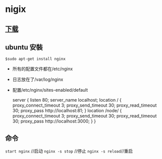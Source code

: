 # nigix

## [下载](http://nginx.org/en/download.html)

## ubuntu 安裝

`$sudo apt-get install nginx`

* 所有的配置文件都在/etc/nginx
* 日志放在了/var/log/nginx
* 配置/etc/nginx/sites-enabled/default

	server {
	listen       80;
	server_name  localhost;
		location / {
		    proxy_connect_timeout   3;
		    proxy_send_timeout      30;
		    proxy_read_timeout      30;
		    proxy_pass http://localhost:81;
		}
		location /node/ {
		    proxy_connect_timeout   3;
		    proxy_send_timeout      30;
		    proxy_read_timeout      30;
		    proxy_pass http://localhost:3000;
		}
	}

## 命令
`start nginx` //启动
`nginx -s stop` //停止
`nginx -s reload`//重启





